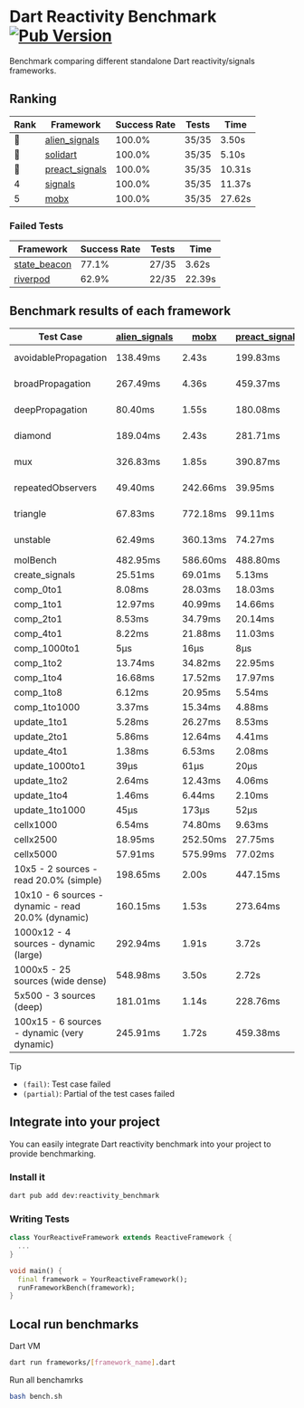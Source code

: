 # Dart Reactivity Benchmark [![Pub Version](https://img.shields.io/pub/v/reactivity_benchmark)](https://pub.dev/packages/reactivity_benchmark)

Benchmark comparing different standalone Dart reactivity/signals frameworks.

## Ranking

<!-- ranking start -->
| Rank | Framework | Success Rate | Tests | Time |
|------|-----------|--------------|-------|------|
| 🥇 | [alien_signals](https://github.com/medz/alien-signals-dart) | 100.0% | 35/35 | 3.50s |
| 🥈 | [solidart](https://github.com/nank1ro/solidart) | 100.0% | 35/35 | 5.10s |
| 🥉 | [preact_signals](https://pub.dev/packages/preact_signals) | 100.0% | 35/35 | 10.31s |
| 4 | [signals](https://github.com/rodydavis/signals.dart) | 100.0% | 35/35 | 11.37s |
| 5 | [mobx](https://github.com/mobxjs/mobx.dart) | 100.0% | 35/35 | 27.62s |

<!-- ranking end -->

### **Failed Tests**

<!-- fail start -->
| Framework | Success Rate | Tests | Time |
|-----------|--------------|-------|------|
| [state_beacon](https://github.com/jinyus/dart_beacon) | 77.1% | 27/35 | 3.62s |
| [riverpod](https://github.com/rrousselGit/riverpod) | 62.9% | 22/35 | 22.39s |

<!-- fail end -->

## Benchmark results of each framework

<!-- test-case start -->
| Test Case | [alien_signals](https://github.com/medz/alien-signals-dart) | [mobx](https://github.com/mobxjs/mobx.dart) | [preact_signals](https://pub.dev/packages/preact_signals) | [riverpod](https://github.com/rrousselGit/riverpod) | [signals](https://github.com/rodydavis/signals.dart) | [solidart](https://github.com/nank1ro/solidart) | [state_beacon](https://github.com/jinyus/dart_beacon) |
|---|---|---|---|---|---|---|---|
| avoidablePropagation | 138.49ms | 2.43s | 199.83ms | 1.42s | 212.18ms | 236.69ms | 169.21ms (fail) |
| broadPropagation | 267.49ms | 4.36s | 459.37ms | 80.56ms (fail) | 467.19ms | 446.96ms | 6.69ms (fail) |
| deepPropagation | 80.40ms | 1.55s | 180.08ms | 1.89s (fail) | 172.73ms | 131.02ms | 149.55ms (fail) |
| diamond | 189.04ms | 2.43s | 281.71ms | 2.60s (fail) | 283.39ms | 312.89ms | 225.06ms (fail) |
| mux | 326.83ms | 1.85s | 390.87ms | 566.10ms (fail) | 412.13ms | 393.53ms | 190.44ms (fail) |
| repeatedObservers | 49.40ms | 242.66ms | 39.95ms | 396.95ms (fail) | 46.45ms | 88.51ms | 52.66ms (fail) |
| triangle | 67.83ms | 772.18ms | 99.11ms | 960.01ms (fail) | 100.96ms | 94.53ms | 81.86ms (fail) |
| unstable | 62.49ms | 360.13ms | 74.27ms | 649.13ms (fail) | 76.54ms | 102.98ms | 375.41ms (fail) |
| molBench | 482.95ms | 586.60ms | 488.80ms | 11.35ms | 485.65ms | 498.23ms | 986μs |
| create_signals | 25.51ms | 69.01ms | 5.13ms | 24.61ms | 25.12ms | 80.33ms | 61.27ms |
| comp_0to1 | 8.08ms | 28.03ms | 18.03ms | 14.34ms | 12.04ms | 26.91ms | 55.55ms |
| comp_1to1 | 12.97ms | 40.99ms | 14.66ms | 21.47ms | 24.66ms | 29.81ms | 57.73ms |
| comp_2to1 | 8.53ms | 34.79ms | 20.14ms | 32.25ms | 18.87ms | 32.72ms | 38.02ms |
| comp_4to1 | 8.22ms | 21.88ms | 11.03ms | 10.43ms | 6.51ms | 4.32ms | 16.64ms |
| comp_1000to1 | 5μs | 16μs | 8μs | 9μs | 8μs | 19μs | 56μs |
| comp_1to2 | 13.74ms | 34.82ms | 22.95ms | 13.49ms | 20.43ms | 37.87ms | 47.70ms |
| comp_1to4 | 16.68ms | 17.52ms | 17.97ms | 21.92ms | 13.38ms | 21.76ms | 45.75ms |
| comp_1to8 | 6.12ms | 20.95ms | 5.54ms | 5.39ms | 6.97ms | 18.89ms | 45.45ms |
| comp_1to1000 | 3.37ms | 15.34ms | 4.88ms | 4.75ms | 4.49ms | 13.65ms | 41.05ms |
| update_1to1 | 5.28ms | 26.27ms | 8.53ms | 82.26ms | 10.14ms | 14.69ms | 6.03ms |
| update_2to1 | 5.86ms | 12.64ms | 4.41ms | 41.76ms | 4.51ms | 7.17ms | 3.08ms |
| update_4to1 | 1.38ms | 6.53ms | 2.08ms | 20.20ms | 2.53ms | 3.59ms | 1.53ms |
| update_1000to1 | 39μs | 61μs | 20μs | 189μs | 35μs | 36μs | 15μs |
| update_1to2 | 2.64ms | 12.43ms | 4.06ms | 40.17ms | 4.54ms | 7.47ms | 3.02ms |
| update_1to4 | 1.46ms | 6.44ms | 2.10ms | 19.54ms | 2.57ms | 3.58ms | 1.53ms |
| update_1to1000 | 45μs | 173μs | 52μs | 104μs | 43μs | 150μs | 425μs |
| cellx1000 | 6.54ms | 74.80ms | 9.63ms | N/A | 9.82ms | 9.87ms | 5.32ms |
| cellx2500 | 18.95ms | 252.50ms | 27.75ms | N/A | 33.55ms | 32.65ms | 23.79ms |
| cellx5000 | 57.91ms | 575.99ms | 77.02ms | N/A | 73.68ms | 89.59ms | 63.02ms |
| 10x5 - 2 sources - read 20.0% (simple) | 198.65ms | 2.00s | 447.15ms | 2.14s | 510.43ms | 328.95ms | 277.73ms |
| 10x10 - 6 sources - dynamic - read 20.0% (dynamic) | 160.15ms | 1.53s | 273.64ms | 1.47s (partial) | 279.10ms | 218.44ms | 214.09ms |
| 1000x12 - 4 sources - dynamic (large) | 292.94ms | 1.91s | 3.72s | 2.66s (partial) | 3.93s | 439.55ms | 360.46ms |
| 1000x5 - 25 sources (wide dense) | 548.98ms | 3.50s | 2.72s | 4.03s | 3.42s | 811.17ms | 515.99ms |
| 5x500 - 3 sources (deep) | 181.01ms | 1.14s | 228.76ms | 1.39s | 223.20ms | 226.26ms | 213.25ms |
| 100x15 - 6 sources - dynamic (very dynamic) | 245.91ms | 1.72s | 459.38ms | 1.77s (partial) | 473.75ms | 337.05ms | 270.16ms |

<!-- test-case end -->

> [!TIP]
> - `(fail)`: Test case failed
> - `(partial)`: Partial of the test cases failed

## Integrate into your project

You can easily integrate Dart reactivity benchmark into your project to provide benchmarking.

### Install it

```bash
dart pub add dev:reactivity_benchmark
```

### Writing Tests

```dart
class YourReactiveFramework extends ReactiveFramework {
  ...
}

void main() {
  final framework = YourReactiveFramework();
  runFrameworkBench(framework);
}
```

## Local run benchmarks

Dart VM
```bash
dart run frameworks/[framework_name].dart
```

Run all benchamrks
```bash
bash bench.sh
```
